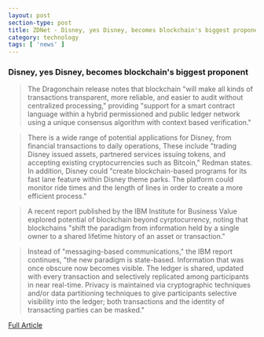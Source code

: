 ```yaml
---
layout: post
section-type: post
title: ZDNet - Disney, yes Disney, becomes blockchain's biggest proponent
category: technology
tags: [ 'news' ]
---
```


### Disney, yes Disney, becomes blockchain's biggest proponent

> The Dragonchain release notes that blockchain "will make all kinds of transactions transparent, more reliable, and easier to audit without centralized processing," providing "support for a smart contract language within a hybrid permissioned and public ledger network using a unique consensus algorithm with context based verification."

> There is a wide range of potential applications for Disney, from financial transactions to daily operations, These include "trading Disney issued assets, partnered services issuing tokens, and accepting existing cryptocurrencies such as Bitcoin," Redman states. In addition, Disney could "create blockchain-based programs for its fast lane feature within Disney theme parks. The platform could monitor ride times and the length of lines in order to create a more efficient process."

> A recent report published by the IBM Institute for Business Value explored potential of blockchain beyond cyrptocurrency, noting that blockchains "shift the paradigm from information held by a single owner to a shared lifetime history of an asset or transaction."

> Instead of "messaging-based communications," the IBM report continues, "the new paradigm is state-based. Information that was once obscure now becomes visible. The ledger is shared, updated with every transaction and selectively replicated among participants in near real-time. Privacy is maintained via cryptographic techniques and/or data partitioning techniques to give participants selective visibility into the ledger; both transactions and the identity of transacting parties can be masked."

[Full Article](http://www.zdnet.com/article/disney-yes-disney-becomes-blockchains-biggest-proponent/)
